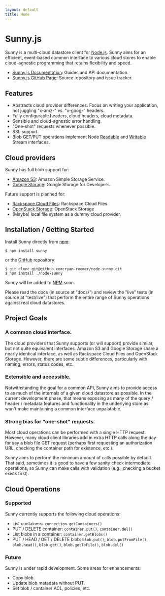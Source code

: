 ```yaml
---
layout: default
title: Home
---
```


# Sunny.js
Sunny is a multi-cloud datastore client for [Node.js](http://nodejs.org).
Sunny aims for an efficient, event-based common interface to various cloud
stores to enable cloud-agnostic programming that retains flexibility and
speed.

* [Sunny.js Documentation](http://sunnyjs.org): Guides and API documentation.
* [Sunny.js GitHub Page](http://github.com/ryan-roemer/node-sunny): Source
  repository and issue tracker.

## Features
* Abstracts cloud provider differences. Focus on writing your application,
  not juggling "x-amz-" vs. "x-goog-" headers.
* Fully configurable headers, cloud headers, cloud metadata.
* Sensible and cloud-agnostic error handling.
* "One-shot" requests whenever possible.
* SSL support.
* Blob GET/PUT operations implement Node [Readable][ReadStream] and
  [Writable][WriteStream] Stream interfaces.

[ReadStream]: http://nodejs.org/docs/v0.4.9/api/streams.html#readable_Stream
[WriteStream]: http://nodejs.org/docs/v0.4.9/api/streams.html#writable_Stream

## Cloud providers
Sunny has full blob support for:

* [Amazon S3][S3]: Amazon Simple Storage Service.
* [Google Storage][GSFD]: Google Storage for Developers.

[S3]: http://aws.amazon.com/s3/
[GSFD]: http://code.google.com/apis/storage/

Future support is planned for:

* [Rackspace Cloud Files][CF]: Rackspace Cloud Files
* [OpenStack Storage][OS]: OpenStack Storage
* (Maybe) local file system as a dummy cloud provider.

[CF]: http://www.rackspacecloud.com/cloud_hosting_products/files/
[OS]: http://openstack.org/projects/storage/

## Installation / Getting Started
Install Sunny directly from [npm][NPM]:

    $ npm install sunny

or the [GitHub][SGH] repository:

    $ git clone git@github.com:ryan-roemer/node-sunny.git
    $ npm install ./node-sunny

[NPM]: http://npmjs.org/
[SGH]: https://github.com/ryan-roemer/node-sunny

Sunny will be added to [NPM](http://npmjs.org) soon.

Please read the docs (in source at "docs/") and review the "live" tests
(in source at "test/live") that perform the entire range of Sunny operations
against real cloud datastores.

## Project Goals
### A common cloud interface.
The cloud providers that Sunny supports (or will support) provide similar, but
not quite equivalent interfaces. Amazon S3 and Google Storage share a nearly
identical interface, as well as Rackspace Cloud Files and OpenStack Storage.
However, there are some subtle differences, particularly with naming, errors,
status codes, etc.

### Extensible and accessible.
Notwithstanding the goal for a common API, Sunny aims to provide access to
as much of the internals of a given cloud datastore as possible. In the current
development phase, that means exposing as many of the query / header / metadata
features and functionality in the underlying store as won't make maintaining
a common interface unpalatable.

### Strong bias for "one-shot" requests.
Most cloud operations can be performed with a single HTTP request. However,
many cloud client libraries add in extra HTTP calls along the day for say
a blob file GET request (perhaps first requesting an authorization URL,
checking the container path for existence, etc.).

Sunny aims to perform the minimum amount of calls possible by default. That
said, sometimes it is good to have a few sanity check intermediate operations,
so Sunny can make calls with validation (e.g., checking a bucket exists first).

## Cloud Operations
### Supported
Sunny currently supports the following cloud operations:

* List containers:
  ``connection.getContainers()``
* PUT / DELETE container:
  ``container.put()``,
  ``container.del()``
* List blobs in a container:
  ``container.getBlobs()``
* PUT / HEAD / GET / DELETE blob:
  ``blob.put()``,
  ``blob.putFromFile()``,
  ``blob.head()``,
  ``blob.get()``,
  ``blob.getToFile()``,
  ``blob.del()``

### Future
Sunny is under rapid development. Some areas for enhancements:

* Copy blob.
* Update blob metadata without PUT.
* Set blob / container ACL, policies, etc.
